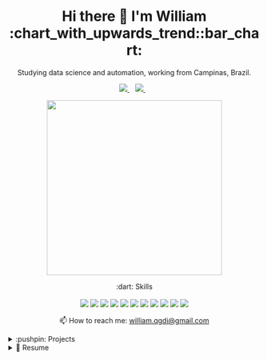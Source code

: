 <h1 align='center'>
  Hi there 👋 I'm William :chart_with_upwards_trend::bar_chart:
</h1>

<p align='center'>
  Studying data science and automation, working from Campinas, Brazil.
</p>



<p align='center'>
  
  <!--<a href="https://wa.me/5519974196747?text=Olá!%20William">
    <img src="https://img.shields.io/badge/WHATSAPP-%2325D366.svg?&style=for-the-badge&logo=whatsapp&logoColor=white" />
  </a>&nbsp;&nbsp;-->
  <a href="https://www.linkedin.com/in/williamsm01010101/">
    <img src="https://img.shields.io/badge/linkedin-%230077B5.svg?&style=for-the-badge&logo=linkedin&logoColor=white" />
  </a>&nbsp;&nbsp;
  <a href="https://www.instagram.com/_mendeswill/">
    <img src="https://img.shields.io/badge/instagram-%23E4405F.svg?&style=for-the-badge&logo=instagram&logoColor=white" />        
  </a>&nbsp;&nbsp;
  
</p>

<p align='center'>
  <a href="#"><img src="https://github-readme-stats.vercel.app/api?username=WilliamSMendes&show_icons=true&count_private=true&theme=radical" width="350"></a>

</p>

<p align='center'>
  :dart: Skills<br/><br/>
  <img src="https://img.shields.io/badge/Python-14354C?style=for-the-badge&logo=python&logoColor=white" />
  <!--<img src="https://img.shields.io/badge/MySQL-00000F?style=for-the-badge&logo=mysql&logoColor=white" />
  <img src="https://img.shields.io/badge/MongoDB-4EA94B?style=for-the-badge&logo=mongodb&logoColor=white" /> -->
  <img src="https://img.shields.io/badge/OpenCV-27338e?style=for-the-badge&logo=OpenCV&logoColor=white" />
  <img src="https://img.shields.io/badge/Selenium-43B02A?style=for-the-badge&logo=Selenium&logoColor=white" />
  <img src="https://img.shields.io/badge/TensorFlow-FF6F00?style=for-the-badge&logo=TensorFlow&logoColor=white" />
  <img src="https://img.shields.io/badge/Keras-D00000?style=for-the-badge&logo=Keras&logoColor=white" />
  <img src="https://img.shields.io/badge/scikit_learn-F7931E?style=for-the-badge&logo=scikit-learn&logoColor=white" />
  <!--<img src="https://img.shields.io/badge/Docker-2CA5E0?style=for-the-badge&logo=docker&logoColor=white" /> -->
  <img src="https://img.shields.io/badge/Jupyter-F37626.svg?&style=for-the-badge&logo=Jupyter&logoColor=white" />
  <img src="https://img.shields.io/badge/Visual_Studio_Code-0078D4?style=for-the-badge&logo=visual%20studio%20code&logoColor=white" />
  <img src="https://img.shields.io/badge/pycharm-143?style=for-the-badge&logo=pycharm&logoColor=black&color=black&labelColor=green" />
  <img src="https://img.shields.io/badge/Git-F05032?style=for-the-badge&logo=git&logoColor=white" />
  <img src="https://img.shields.io/badge/Microsoft_Excel-217346?style=for-the-badge&logo=microsoft-excel&logoColor=white" />
</p>



<p align='center'>
  📫 How to reach me: <a href='mailto:william.qgdi@gmail.com'>william.qgdi@gmail.com</a>
</p>


<details>
  <summary>:pushpin: Projects</summary>

<p align='center'>
  <a href="#"><img src="https://github-readme-stats.vercel.app/api/pin/?username=WilliamSMendes&repo=computer-vision_audio-control&show_icons=true&count_private=true&theme=radical" width="350"></a>
  <a href="#"><img src="https://github-readme-stats.vercel.app/api/pin/?username=WilliamSMendes&repo=storytelling_amazon_firepots&show_icons=true&count_private=true&theme=radical" width="350"></a>
  <a href="#"><img src="https://github-readme-stats.vercel.app/api/pin/?username=WilliamSMendes&repo=tweets_NLP_Keras_classifier&show_icons=true&count_private=true&theme=radical" width="350"></a>
  <a href="#"><img src="https://github-readme-stats.vercel.app/api/pin/?username=WilliamSMendes&repo=titanic-LightAutoML&show_icons=true&count_private=true&theme=radical" width="350"></a>
  <a href="#"><img src="https://github-readme-stats.vercel.app/api/pin/?username=WilliamSMendes&repo=whatsbot-messenger&show_icons=true&count_private=true&theme=radical" width="350"></a>
  <a href="#"><img src="https://github-readme-stats.vercel.app/api/pin/?username=WilliamSMendes&repo=NLP_binary-classifier-tweets&show_icons=true&count_private=true&theme=radical" width="350"></a>
  <a href="#"><img src="https://github-readme-stats.vercel.app/api/pin/?username=WilliamSMendes&repo=wikipedia_text-to-speech&show_icons=true&count_private=true&theme=radical" width="350"></a>
  <a href="#"><img src="https://github-readme-stats.vercel.app/api/pin/?username=WilliamSMendes&repo=netflix_data_analysis&show_icons=true&count_private=true&theme=radical" width="350"></a>
  <a href="#"><img src="https://github-readme-stats.vercel.app/api/pin/?username=WilliamSMendes&repo=multiclass_students_classifier&show_icons=true&count_private=true&theme=radical" width="350"></a>
  


</p>
</details>

<details>
  <summary>📃 Resume</summary>

## My Goal

<p>
  I'm studying Industrial Automation and intend to pursue a career in data analysis and machine learning and I am looking for my first Junior job / internship, i have a lot of dedication and willingness to learn!
</p>
  
## Education

- 📖 **Industrial Automation**\
📆 2021 - 2023\
📍 **IFSP -Federal Institute of Education, Science and Technology of São Paulo** - Piracicaba, Brazil

## Certifications


- :heavy_check_mark: **Essential Python Programming - Udemy**

-  :heavy_check_mark: **Python 101 for Data Science - IBM**

- :heavy_check_mark: **Machine Learning and Data Science A to Z - Udemy**

- :heavy_check_mark: **Behind The Code Marathon - IBM**

- :heavy_check_mark: **Programming Logic- Digital Innovation One**


</details>



